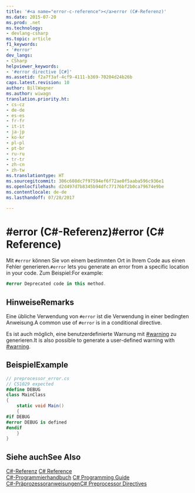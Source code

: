 ```yaml
---
title: '#<a name="error-c-reference"></a>error (C#-Referenz)'
ms.date: 2015-07-20
ms.prod: .net
ms.technology:
- devlang-csharp
ms.topic: article
f1_keywords:
- '#error'
dev_langs:
- CSharp
helpviewer_keywords:
- '#error directive [C#]'
ms.assetid: f2a7f3af-4cf9-4111-b369-70204d24b26b
caps.latest.revision: 10
author: BillWagner
ms.author: wiwagn
translation.priority.ht:
- cs-cz
- de-de
- es-es
- fr-fr
- it-it
- ja-jp
- ko-kr
- pl-pl
- pt-br
- ru-ru
- tr-tr
- zh-cn
- zh-tw
ms.translationtype: HT
ms.sourcegitcommit: 306c608dc7f97594ef6f72ae0f5aaba596c936e1
ms.openlocfilehash: d2d497d7b8345b94dfc77176bf2b0ca79674e9be
ms.contentlocale: de-de
ms.lasthandoff: 07/28/2017

---
```

# <a name="error-c-reference"></a><span data-ttu-id="be35b-102">#error (C#-Referenz)</span><span class="sxs-lookup"><span data-stu-id="be35b-102">#error (C# Reference)</span></span>
<span data-ttu-id="be35b-103">Mit `#error` können Sie von einem bestimmten Ort in Ihrem Code aus einen Fehler generieren.</span><span class="sxs-lookup"><span data-stu-id="be35b-103">`#error` lets you generate an error from a specific location in your code.</span></span> <span data-ttu-id="be35b-104">Zum Beispiel:</span><span class="sxs-lookup"><span data-stu-id="be35b-104">For example:</span></span>  
  
```csharp
#error Deprecated code in this method.  
```  
  
## <a name="remarks"></a><span data-ttu-id="be35b-105">Hinweise</span><span class="sxs-lookup"><span data-stu-id="be35b-105">Remarks</span></span>  
 <span data-ttu-id="be35b-106">Eine übliche Verwendung von `#error` ist die Verwendung in einer bedingten Anweisung.</span><span class="sxs-lookup"><span data-stu-id="be35b-106">A common use of `#error` is in a conditional directive.</span></span>  
  
 <span data-ttu-id="be35b-107">Es ist auch möglich, eine benutzerdefinierte Warnung mit [#warning](../../../csharp/language-reference/preprocessor-directives/preprocessor-warning.md) zu generieren.</span><span class="sxs-lookup"><span data-stu-id="be35b-107">It is also possible to generate a user-defined warning with [#warning](../../../csharp/language-reference/preprocessor-directives/preprocessor-warning.md).</span></span>  
  
## <a name="example"></a><span data-ttu-id="be35b-108">Beispiel</span><span class="sxs-lookup"><span data-stu-id="be35b-108">Example</span></span>  
  
```csharp
// preprocessor_error.cs  
// CS1029 expected  
#define DEBUG  
class MainClass   
{  
    static void Main()   
    {  
#if DEBUG  
#error DEBUG is defined  
#endif  
    }  
}  
```  
  
## <a name="see-also"></a><span data-ttu-id="be35b-109">Siehe auch</span><span class="sxs-lookup"><span data-stu-id="be35b-109">See Also</span></span>  
 <span data-ttu-id="be35b-110">[C#-Referenz](../../../csharp/language-reference/index.md) </span><span class="sxs-lookup"><span data-stu-id="be35b-110">[C# Reference](../../../csharp/language-reference/index.md) </span></span>  
 <span data-ttu-id="be35b-111">[C#-Programmierhandbuch](../../../csharp/programming-guide/index.md) </span><span class="sxs-lookup"><span data-stu-id="be35b-111">[C# Programming Guide](../../../csharp/programming-guide/index.md) </span></span>  
 [<span data-ttu-id="be35b-112">C#-Präprozessoranweisungen</span><span class="sxs-lookup"><span data-stu-id="be35b-112">C# Preprocessor Directives</span></span>](../../../csharp/language-reference/preprocessor-directives/index.md)

